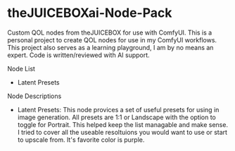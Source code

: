 # theJUICEBOXai-Node-Pack
Custom QOL nodes from theJUICEBOX for use with ComfyUI. 
This is a personal project to create QOL nodes for use in my ComfyUI workflows. This project also serves as a learning playground, I am by no means an expert. Code is written/reviewed with AI support.

Node List
- Latent Presets


Node Descriptions
- Latent Presets:
This node provices a set of useful presets for using in image generation. All presets are 1:1 or Landscape with the option to       toggle for Portrait. This helped keep the list managable and make sense. I tried to cover all the useable resoltuions you would     want to use or start to upscale from. It's favorite color is purple. 
